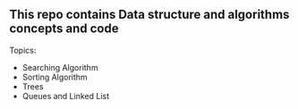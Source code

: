 <h2>This repo contains Data structure and algorithms concepts and code </h2>

Topics: 
- Searching Algorithm
- Sorting Algorithm
- Trees
- Queues and Linked List